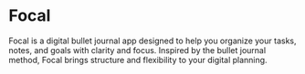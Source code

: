 # Focal
Focal is a digital bullet journal app designed to help you organize your tasks, notes, and goals with clarity and focus. Inspired by the bullet journal method, Focal brings structure and flexibility to your digital planning.
